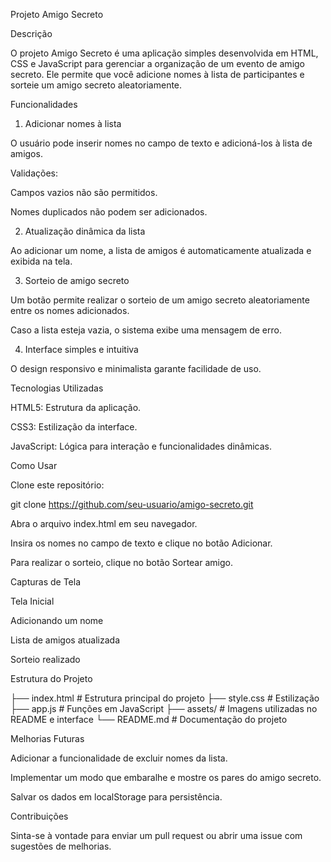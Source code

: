 Projeto Amigo Secreto

Descrição

O projeto Amigo Secreto é uma aplicação simples desenvolvida em HTML, CSS e JavaScript para gerenciar a organização de um evento de amigo secreto. Ele permite que você adicione nomes à lista de participantes e sorteie um amigo secreto aleatoriamente.

Funcionalidades

1. Adicionar nomes à lista

O usuário pode inserir nomes no campo de texto e adicioná-los à lista de amigos.

Validações:

Campos vazios não são permitidos.

Nomes duplicados não podem ser adicionados.

2. Atualização dinâmica da lista

Ao adicionar um nome, a lista de amigos é automaticamente atualizada e exibida na tela.

3. Sorteio de amigo secreto

Um botão permite realizar o sorteio de um amigo secreto aleatoriamente entre os nomes adicionados.

Caso a lista esteja vazia, o sistema exibe uma mensagem de erro.

4. Interface simples e intuitiva

O design responsivo e minimalista garante facilidade de uso.

Tecnologias Utilizadas

HTML5: Estrutura da aplicação.

CSS3: Estilização da interface.

JavaScript: Lógica para interação e funcionalidades dinâmicas.

Como Usar

Clone este repositório:

git clone https://github.com/seu-usuario/amigo-secreto.git

Abra o arquivo index.html em seu navegador.

Insira os nomes no campo de texto e clique no botão Adicionar.

Para realizar o sorteio, clique no botão Sortear amigo.

Capturas de Tela

Tela Inicial



Adicionando um nome



Lista de amigos atualizada



Sorteio realizado



Estrutura do Projeto

├── index.html        # Estrutura principal do projeto
├── style.css         # Estilização
├── app.js            # Funções em JavaScript
├── assets/           # Imagens utilizadas no README e interface
└── README.md         # Documentação do projeto

Melhorias Futuras

Adicionar a funcionalidade de excluir nomes da lista.

Implementar um modo que embaralhe e mostre os pares do amigo secreto.

Salvar os dados em localStorage para persistência.

Contribuições

Sinta-se à vontade para enviar um pull request ou abrir uma issue com sugestões de melhorias.
